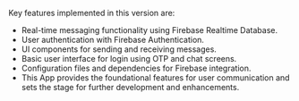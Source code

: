 Key features implemented in this version are:
- Real-time messaging functionality using Firebase Realtime Database.
- User authentication with Firebase Authentication.
- UI components for sending and receiving messages.
- Basic user interface for login using OTP and chat screens.
- Configuration files and dependencies for Firebase integration.
- This App provides the foundational features for user communication and sets the stage for further development and enhancements.
